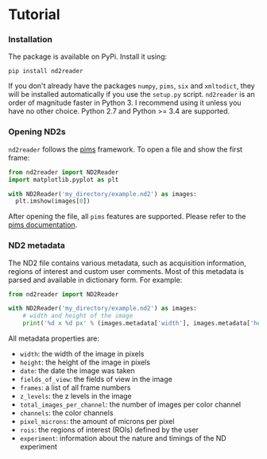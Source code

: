 # Tutorial

### Installation

The package is available on PyPi. Install it using:

```
pip install nd2reader
```

If you don't already have the packages `numpy`, `pims`, `six` and `xmltodict`, they will be installed automatically if you use the `setup.py` script.
`nd2reader` is an order of magnitude faster in Python 3. I recommend using it unless you have no other choice. Python 2.7 and Python >= 3.4 are supported.

### Opening ND2s

`nd2reader` follows the [pims](https://github.com/soft-matter/pims) framework. To open a file and show the first frame:

```python
from nd2reader import ND2Reader
import matplotlib.pyplot as plt

with ND2Reader('my_directory/example.nd2') as images:
  plt.imshow(images[0])
```

After opening the file, all `pims` features are supported. Please refer to the [pims documentation](http://soft-matter.github.io/pims/).

### ND2 metadata

The ND2 file contains various metadata, such as acquisition information,
regions of interest and custom user comments. Most of this metadata is parsed
and available in dictionary form. For example:

```python
from nd2reader import ND2Reader

with ND2Reader('my_directory/example.nd2') as images:
    # width and height of the image
    print('%d x %d px' % (images.metadata['width'], images.metadata['height']))

```

All metadata properties are:

* `width`: the width of the image in pixels
* `height`: the height of the image in pixels
* `date`: the date the image was taken 
* `fields_of_view`: the fields of view in the image
* `frames`: a list of all frame numbers
* `z_levels`: the z levels in the image
* `total_images_per_channel`: the number of images per color channel
* `channels`: the color channels
* `pixel_microns`: the amount of microns per pixel
* `rois`: the regions of interest (ROIs) defined by the user
* `experiment`: information about the nature and timings of the ND experiment


